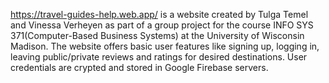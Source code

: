 https://travel-guides-help.web.app/ is a website created by Tulga Temel and Vinessa Verheyen as part of a group project for the course
INFO SYS 371(Computer-Based Business Systems) at the University of Wisconsin Madison. The website offers basic user features like signing up, logging in, leaving public/private reviews
and ratings for desired destinations. User credentials are crypted and stored in Google Firebase servers.
